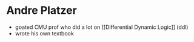 Andre Platzer
=============
- goated CMU prof who did a lot on [[Differential Dynamic Logic]] (ddl)
- wrote his own textbook
